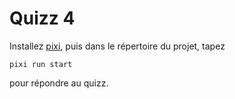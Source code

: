 # Quizz 4

Installez [pixi], puis dans le répertoire du projet, tapez

    pixi run start

pour répondre au quizz.

[pixi]: https://pixi.sh/latest/
